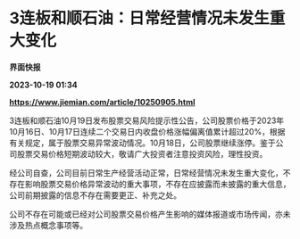 # 3连板和顺石油：日常经营情况未发生重大变化
**界面快报**

**2023-10-19 01:34**

**https://www.jiemian.com/article/10250905.html**

3连板和顺石油10月19日发布股票交易风险提示性公告，公司股票价格于2023年10月16日、10月17日连续二个交易日内收盘价格涨幅偏离值累计超过20%，根据有关规定，属于股票交易异常波动情况。10月18日，公司股票继续涨停。鉴于公司股票交易价格短期波动较大，敬请广大投资者注意投资风险，理性投资。

经公司自查，公司目前日常生产经营活动正常，日常经营情况未发生重大变化，不存在影响股票交易价格异常波动的重大事项，不存在应披露而未披露的重大信息，公司前期披露的信息不存在需要更正、补充之处。

公司不存在可能或已经对公司股票交易价格产生影响的媒体报道或市场传闻，亦未涉及热点概念事项等。